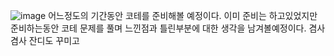 ![image](https://github.com/tjsrn183/Prepare-coding-test/assets/70099728/5c0e20ae-43f9-48dd-8300-15417c79be9a)
어느정도의 기간동안 코테를 준비해볼 예정이다.
이미 준비는 하고있었지만 준비하는동안 코테 문제를 풀며 느낀점과 틀린부분에 대한 생각을 남겨볼예정이다.
겸사겸사 잔디도 꾸미고
